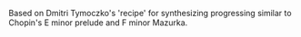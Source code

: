 Based on Dmitri Tymoczko's 'recipe' for synthesizing progressing similar to Chopin's E minor prelude and F minor Mazurka. 